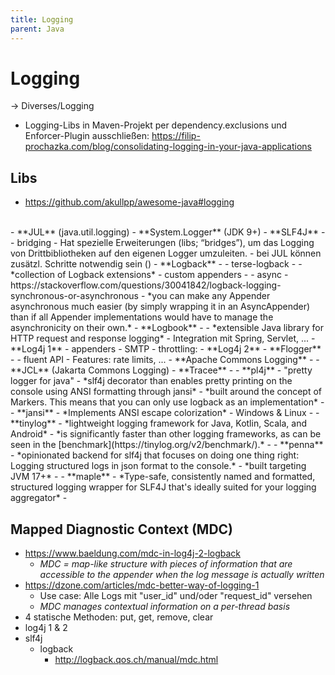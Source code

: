 ```yaml
---
title: Logging
parent: Java
---
```


# Logging
→ Diverses/Logging
- Logging-Libs in Maven-Projekt per dependency.exclusions und Enforcer-Plugin ausschließen: <https://filip-prochazka.com/blog/consolidating-logging-in-your-java-applications>

## Libs
- <https://github.com/akullpp/awesome-java#logging>
<br/>
- **JUL** (java.util.logging)
- **System.Logger** (JDK 9+)
- **SLF4J**
  - <https://www.slf4j.org/>
  - bridging
    - Hat spezielle Erweiterungen (libs; “bridges”), um das Logging von Drittbibliotheken auf den eigenen Logger umzuleiten.
    - bei JUL können zusätzl. Schritte notwendig sein (<https://stackoverflow.com/questions/9117030/jul-to-slf4j-bridge>)
- **Logback**
  - <https://logback.qos.ch/index.html>
  - terse-logback
    - <https://tersesystems.github.io/terse-logback/>
    - *collection of Logback extensions*
  - custom appenders
    - <https://www.baeldung.com/custom-logback-appender>
  - async
    - https://stackoverflow.com/questions/30041842/logback-logging-synchronous-or-asynchronous
    - *you can make any Appender asynchronous much easier (by simply wrapping it in an AsyncAppender) than if all Appender implementations would have to manage the asynchronicity on their own.*
- **Logbook**
  - <https://github.com/zalando/logbook>
  - *extensible Java library for HTTP request and response logging*
  - Integration mit Spring, Servlet, ...
- **Log4j 1**
  - appenders
    - SMTP
      - throttling: <https://github.com/reaktor/log4j-email-throttle>
- **Log4j 2**
- **Flogger**
  - <https://github.com/google/flogger>
  - fluent API
  - Features: rate limits, ...
- **Apache Commons Logging**
  - <https://commons.apache.org/proper/commons-logging/>
- **JCL** (Jakarta Commons Logging)
- **Tracee**
  - <http://www.tracee.io/>
- **pl4j**
  - "pretty logger for java"
  - *slf4j decorator than enables pretty printing on the console using ANSI formatting through jansi*
  - *built around the concept of Markers. This means that you can only use logback as an implementation*
  - <https://github.com/ludovicianul/pl4j>
- **jansi**
  - *Implements ANSI escape colorization*
  - Windows & Linux
  - <https://github.com/fusesource/jansi>
- **tinylog**
  - *lightweight logging framework for Java, Kotlin, Scala, and Android*
  - *is significantly faster than other logging frameworks, as can be seen in the [benchmark](https://tinylog.org/v2/benchmark/).* 
  - <https://github.com/tinylog-org/tinylog>
- **penna**
  - *opinionated backend for slf4j that focuses on doing one thing right: Logging structured logs in json format to the console.*
  - *built targeting JVM 17+*
  - <https://github.com/hkupty/penna>
- **maple**
  - *Type-safe, consistently named and formatted, structured logging wrapper for SLF4J that's ideally suited for your logging aggregator*
  - <https://github.com/Randgalt/maple>


## Mapped Diagnostic Context (MDC)
- <https://www.baeldung.com/mdc-in-log4j-2-logback>
  - *MDC = map-like structure with pieces of information that are accessible to the appender when the log message is actually written*
- <https://dzone.com/articles/mdc-better-way-of-logging-1>
  - Use case: Alle Logs mit "user_id" und/oder "request_id" versehen
  - *MDC manages contextual information on a per-thread basis*
- 4 statische Methoden: put, get, remove, clear
- log4j 1 & 2
- slf4j
  - logback
    - <http://logback.qos.ch/manual/mdc.html>
